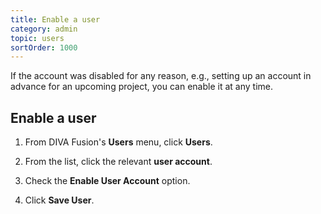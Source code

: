 ```yaml
---
title: Enable a user
category: admin
topic: users
sortOrder: 1000
---
```


If the account was disabled for any reason, e.g., setting up an account in advance for an upcoming project, you can enable it at any time.

## Enable a user

1. From DIVA Fusion's **Users** menu, click **Users**.

2. From the list, click the relevant **user account**.

3. Check the **Enable User Account** option.

4. Click **Save User**.
